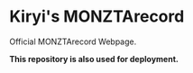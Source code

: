# Kiryi's MONZTArecord
Official MONZTArecord Webpage.

**This repository is also used for deployment.**

